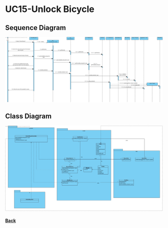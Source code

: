 ﻿# UC15-Unlock Bicycle

##	Sequence Diagram
![UC15-Unlock Bicycle-SD](UC15-SD.jpg)

##	Class Diagram
![UC15-Unlock Bicycle-CD](UC15-CD.jpg)

#### [Back](../OODesign.md)

